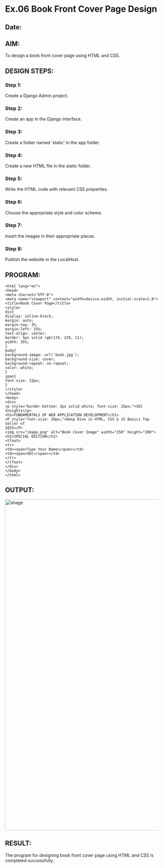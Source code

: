 # Ex.06 Book Front Cover Page Design
## Date:

## AIM:
To design a book front cover page using HTML and CSS.

## DESIGN STEPS:

### Step 1:
Create a Django Admin project.

### Step 2:
Create an app in the Django interface.

### Step 3:
Create a folder named 'static' in the app folder.

### Step 4:
Create a new HTML file in the static folder.

### Step 5:
Write the HTML code with relevant CSS properties.

### Step 6:
Choose the appropriate style and color scheme.

### Step 7:
Insert the images in their appropriate places.

### Step 8:
Publish the website in the LocalHost.

## PROGRAM:
```
<html lang="en">
<head>
<meta charset="UTF-8">
<meta name="viewport" content="width=device-width, initial-scale=1.0">
<title>Book Cover Page</title>
<style>
div{
display: inline-block;
margin: auto;
margin-top: 3%;
margin-left: 33%;
text-align: center;
border: 5px solid rgb(174, 229, 11);
width: 35%;
}
body{
background-image: url('book.jpg');
background-size: cover;
background-repeat: no-repeat;
color: white;
}
span{
font-size: 22px;
}
</style>
</head>
<body>
<div>
<p style="border-bottom: 3px solid white; font-size: 25px;">SEC Insights</p>
<h1>FUNDAMENTALS OF WEB APPLICATION DEVELOPMENT</h1>
<P style="font-size: 20px;">Deep Dive in HTML, CSS & JS Basics Top Seller of
2025</P>
<img src="image.png" alt="Book Cover Image" width="250" height="200">
<h2>SPECIAL EDITION</h2>
<tfoot>
<tr>
<td><span>Type Your Name</span></td>
<td><span>SEC</span></td>
</tr>
</tfoot>
</div>
</body>
</html>
```


## OUTPUT:
<img width="1920" height="1080" alt="image" src="https://github.com/user-attachments/assets/bf28d1c3-e41e-4e26-8524-16a247b9bbe7" />



## RESULT:
The program for designing book front cover page using HTML and CSS is completed successfully.
